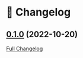 # 📑 Changelog

## [0.1.0](https://github.com/gliegard/client-gpao/tree/0.1.0) (2022-10-20)

[Full Changelog](https://github.com/gliegard/client-gpao/compare/73ff629178fcac80a00a1e8524f222eaae9149fd...0.1.0)



